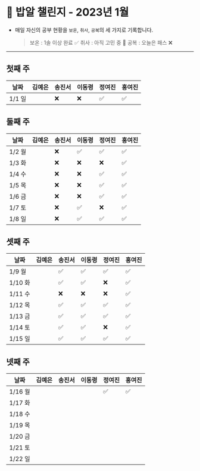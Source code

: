 # 🍚 밥알 챌린지 - 2023년 1월
- 매일 자신의 공부 현황을 `보온`, `취사`, `공복`의 세 가지로 기록합니다.
    
    > 보온 : 1솔 이상 완료 ✅
    취사 : 아직 고민 중 🤔
    공복 : 오늘은 패스 ❌
---

## 첫째 주
**날짜**|김예은|송진서|이동령|정여진|홍여진
---|---|---|---|---|---
1/1 일| |❌ |❌|✅|✅


## 둘째 주
**날짜**|김예은|송진서|이동령|정여진|홍여진
---|---|---|---|---|---
1/2 월| |❌ |✅|✅|✅
1/3 화| |❌ |❌|❌|✅
1/4 수| |❌ |❌|✅|✅
1/5 목| |❌ |❌|✅|✅
1/6 금| |❌ |❌|✅|✅
1/7 토| |❌ |✅|❌|✅
1/8 일| |❌ |✅|✅|✅

## 셋째 주
**날짜**|김예은|송진서|이동령|정여진|홍여진
---|---|---|---|---|---
1/9 월| |✅|✅|✅|✅
1/10 화| |✅ |✅|❌|✅
1/11 수| |❌|❌|❌|✅
1/12 목| |✅|✅|✅|✅
1/13 금| |✅|✅|✅|✅
1/14 토| |✅|✅|❌|✅
1/15 일| |✅|✅|✅|✅

## 넷째 주
**날짜**|김예은|송진서|이동령|정여진|홍여진
---|---|---|---|---|---
1/16 월| | ||✅| ✅
1/17 화| | | ||
1/18 수| | |||
1/19 목| | |||
1/20 금| | |||
1/21 토| |  |||
1/22 일| |  | ||
